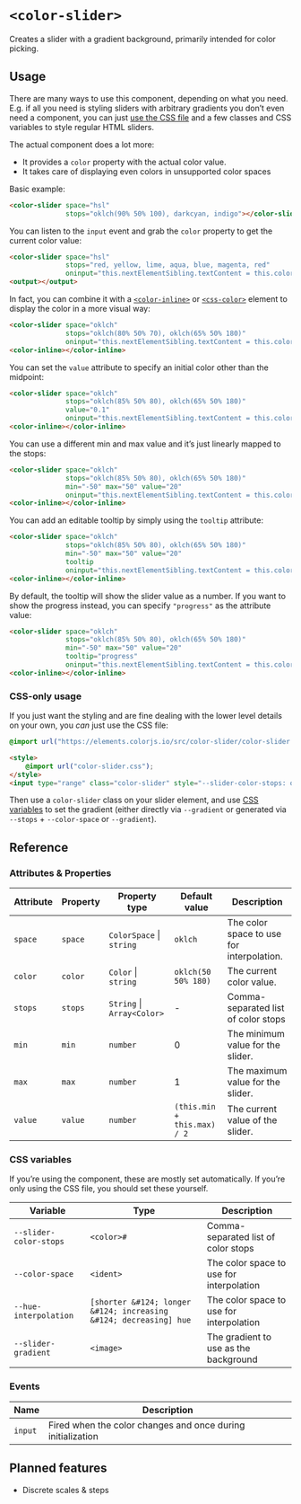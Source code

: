 # `<color-slider>`

Creates a slider with a gradient background, primarily intended for color picking.

## Usage

There are many ways to use this component, depending on what you need.
E.g. if all you need is styling sliders with arbitrary gradients you don’t even need a component,
you can just [use the CSS file](#css-only) and a few classes and CSS variables to style regular HTML sliders.

The actual component does a lot more:
- It provides a `color` property with the actual color value.
- It takes care of displaying even colors in unsupported color spaces

Basic example:

```html
<color-slider space="hsl"
              stops="oklch(90% 50% 100), darkcyan, indigo"></color-slider>
```

You can listen to the `input` event and grab the `color` property to get the current color value:

```html
<color-slider space="hsl"
              stops="red, yellow, lime, aqua, blue, magenta, red"
              oninput="this.nextElementSibling.textContent = this.color"></color-slider>
<output></output>
```

In fact, you can combine it with a [`<color-inline>`](../color-inline/) or [`<css-color>`](../css-color/) element to display the color in a more visual way:

```html
<color-slider space="oklch"
              stops="oklch(80% 50% 70), oklch(65% 50% 180)"
              oninput="this.nextElementSibling.textContent = this.color"></color-slider>
<color-inline></color-inline>
```

You can set the `value` attribute to specify an initial color other than the midpoint:

```html
<color-slider space="oklch"
              stops="oklch(85% 50% 80), oklch(65% 50% 180)"
			  value="0.1"
              oninput="this.nextElementSibling.textContent = this.color"></color-slider>
<color-inline></color-inline>
```

You can use a different min and max value and it’s just linearly mapped to the stops:

```html
<color-slider space="oklch"
              stops="oklch(85% 50% 80), oklch(65% 50% 180)"
			  min="-50" max="50" value="20"
              oninput="this.nextElementSibling.textContent = this.color"></color-slider>
<color-inline></color-inline>
```

You can add an editable tooltip by simply using the `tooltip` attribute:

```html
<color-slider space="oklch"
              stops="oklch(85% 50% 80), oklch(65% 50% 180)"
			  min="-50" max="50" value="20"
              tooltip
              oninput="this.nextElementSibling.textContent = this.color"></color-slider>
<color-inline></color-inline>
```

By default, the tooltip will show the slider value as a number.
If you want to show the progress instead, you can specify `"progress"` as the attribute value:

```html
<color-slider space="oklch"
              stops="oklch(85% 50% 80), oklch(65% 50% 180)"
			  min="-50" max="50" value="20"
              tooltip="progress"
              oninput="this.nextElementSibling.textContent = this.color"></color-slider>
<color-inline></color-inline>
```

### CSS-only usage

If you just want the styling and are fine dealing with the lower level details on your own, you *can* just use the CSS file:

```css
@import url("https://elements.colorjs.io/src/color-slider/color-slider.css");
```

```html
<style>
    @import url("color-slider.css");
</style>
<input type="range" class="color-slider" style="--slider-color-stops: oklch(85% 50% 180), gold" />
```

Then use a `color-slider` class on your slider element, and use [CSS variables](#css-variables) to set the gradient (either directly via `--gradient` or generated via `--stops` + `--color-space` or `--gradient`).

## Reference

### Attributes & Properties

| Attribute | Property | Property type | Default value | Description |
|-----------|----------|---------------|---------------|-------------|
| `space` | `space` | `ColorSpace` &#124; `string` | `oklch` | The color space to use for interpolation. |
| `color` | `color` | `Color` &#124; `string` | `oklch(50 50% 180)` | The current color value. |
| `stops` | `stops` | `String` &#124; `Array<Color>` | - | Comma-separated list of color stops |
| `min` | `min` | `number` | 0 | The minimum value for the slider. |
| `max` | `max` | `number` | 1 | The maximum value for the slider. |
| `value` | `value` | `number` | `(this.min + this.max) / 2` | The current value of the slider. |

### CSS variables

If you’re using the component, these are mostly set automatically.
If you’re only using the CSS file, you should set these yourself.

| Variable | Type | Description |
|----------|---------------|-------------|
| `--slider-color-stops` | `<color>#` | Comma-separated list of color stops |
| `--color-space` | `<ident>` | The color space to use for interpolation |
| `--hue-interpolation` | `[shorter &#124; longer &#124; increasing &#124; decreasing] hue` | The color space to use for interpolation |
| `--slider-gradient` | `<image>` | The gradient to use as the background |

### Events

| Name | Description |
|------|-------------|
| `input` | Fired when the color changes and once during initialization |

## Planned features

- Discrete scales & steps